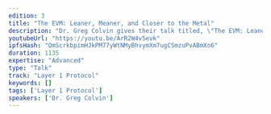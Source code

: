 ```yaml
---
edition: 3
title: "The EVM: Leaner, Meaner, and Closer to the Metal"
description: "Dr. Greg Colvin gives their talk titled, \"The EVM: Leaner, Meaner, and Closer to the Metal\""
youtubeUrl: "https://youtu.be/ArR2W4v5evk"
ipfsHash: "QmScrkbpimHJkPM77yWtNMyBhvymXm7ugCSmzuPvABmXo6"
duration: 1135
expertise: "Advanced"
type: "Talk"
track: "Layer 1 Protocol"
keywords: []
tags: ['Layer 1 Protocol']
speakers: ['Dr. Greg Colvin']
---
```


